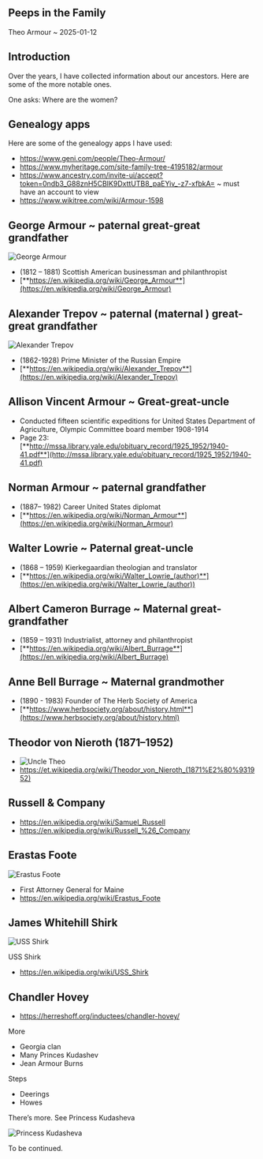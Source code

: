 ## Peeps in the Family

Theo Armour \~ 2025-01-12

## Introduction

Over the years, I have collected information about our ancestors. Here are some of the more notable ones.

One asks: Where are the women?

## Genealogy apps

Here are some of the genealogy apps I have used:

* <https://www.geni.com/people/Theo-Armour/>
* <https://www.myheritage.com/site-family-tree-4195182/armour>
* <https://www.ancestry.com/invite-ui/accept?token=0ndb3_G88znH5CBIK9DxttUTB8_paEYiv_-z7-xfbkA=> ~ must have an account to view
* <https://www.wikitree.com/wiki/Armour-1598>


## George Armour \~ paternal great-great grandfather
![George Armour]( George-armour-photo-second-presbyterian-church-of-chicago.png)
* (1812 – 1881) Scottish American businessman and philanthropist
* [**https://en.wikipedia.org/wiki/George_Armour**](https://en.wikipedia.org/wiki/George_Armour)

## Alexander Trepov \~ paternal (maternal ) great-great grandfather

![Alexander Trepov]( Alexander_Trepov.jpg )

* (1862-1928) Prime Minister of the Russian Empire
* [**https://en.wikipedia.org/wiki/Alexander_Trepov**](https://en.wikipedia.org/wiki/Alexander_Trepov)

## Allison Vincent Armour \~ Great-great-uncle

* Conducted fifteen scientific expeditions for United States Department of Agriculture, Olympic Committee board member 1908-1914
* Page 23: [**http://mssa.library.yale.edu/obituary_record/1925_1952/1940-41.pdf**](http://mssa.library.yale.edu/obituary_record/1925_1952/1940-41.pdf)

## Norman Armour \~ paternal grandfather

* (1887– 1982) Career United States diplomat
* [**https://en.wikipedia.org/wiki/Norman_Armour**](https://en.wikipedia.org/wiki/Norman_Armour)

## Walter Lowrie \~ Paternal great-uncle

* (1868 – 1959) Kierkegaardian theologian and translator
* [**https://en.wikipedia.org/wiki/Walter_Lowrie_(author)**](https://en.wikipedia.org/wiki/Walter_Lowrie_(author))

## Albert Cameron Burrage \~ Maternal great-grandfather

* (1859 – 1931) Industrialist, attorney and philanthropist
* [**https://en.wikipedia.org/wiki/Albert_Burrage**](https://en.wikipedia.org/wiki/Albert_Burrage)

## Anne Bell Burrage \~ Maternal grandmother

* (1890 - 1983) Founder of The Herb Society of America
* [**https://www.herbsociety.org/about/history.html**](https://www.herbsociety.org/about/history.html)

## Theodor von Nieroth (1871–1952)

* ![Uncle Theo]( Fyodor_M._Nirod.jpeg )
* <https://et.wikipedia.org/wiki/Theodor_von_Nieroth_(1871%E2%80%931952)>

## Russell & Company

 * <https://en.wikipedia.org/wiki/Samuel_Russell>
 * <https://en.wikipedia.org/wiki/Russell_%26_Company>

## Erastas Foote

![Erastus Foote](Erastus_Foote.jpg)

* First Attorney General for Maine
* <https://en.wikipedia.org/wiki/Erastus_Foote>


## James Whitehill Shirk

![USS Shirk](uss-shirk.jpg)

USS Shirk

* <https://en.wikipedia.org/wiki/USS_Shirk>


## Chandler Hovey

* <https://herreshoff.org/inductees/chandler-hovey/>

More

* Georgia clan
* Many Princes Kudashev
* Jean Armour Burns

Steps

* Deerings
* Howes

There’s more. See Princess Kudasheva

![Princess Kudasheva](princess-kudasheva.jpg )

To be continued.


